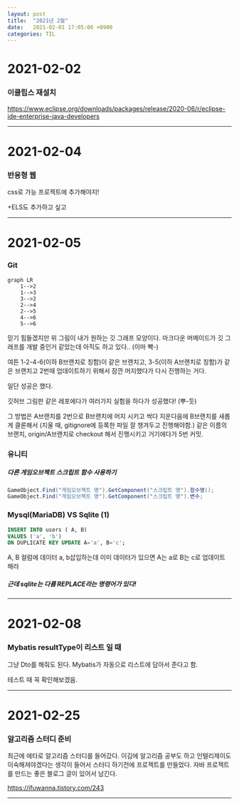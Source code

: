 ```yaml
---
layout: post
title:  "2021년 2월"
date:   2021-02-01 17:05:06 +0900
categories: TIL
---
```

# 2021-02-02

### 이클립스 재설치

https://www.eclipse.org/downloads/packages/release/2020-06/r/eclipse-ide-enterprise-java-developers

---
# 2021-02-04

### 반응형 웹

css로 가능
프로젝트에 추가해야지!

+ELS도 추가하고 싶고

---
# 2021-02-05

### Git

```mermaid
graph LR
    1-->2
    1-->3
    3-->2
    2-->4
    2-->5
    4-->6
    5-->6
```
믿기 힘들겠지만 위 그림이 내가 원하는 깃 그래프 모양이다.
마크다운 머메이드가 깃 그래프를 개발 중인거 같았는데 아직도 하고 있다.. (이마 빡-)

여튼 1-2-4-6(이하 B브랜치로 칭함)이 같은 브랜치고, 3-5(이하 A브랜치로 칭함)가 같은 브랜치고 2번때 업데이트하기 위해서 잠깐 머지했다가 다시 진행하는 거다.

일단 성공은 했다.

깃허브 그림판 같은 레포에다가 여러가지 실험을 하다가 성공했다! (뿌-듯)

그 방법은 
A브랜치를 2번으로 B브랜치에 머지 시키고 
싹다 지운다음에 B브랜치를 새롭게 클론해서 (지울 때, gitignore에 등록한 파일 잘 챙겨두고 진행해야함.)
같은 이름의 브랜치, origin/A브랜치로 checkout 해서 진행시키고
거기에다가 5번 커밋.

### 유니티

##### 다른 게임오브젝트 스크립트 함수 사용하기
``` c#
GameObject.Find("게임오브젝트 명").GetComponent("스크립트 명").함수명();
GameObject.Find("게임오브젝트 명").GetComponent("스크립트 명").변수;
```


 ### Mysql(MariaDB) VS Sqlite (1)
 ```sql
 INSERT INTO users ( A, B)
 VALUES ('a', 'b') 
 ON DUPLICATE KEY UPDATE A='a', B='c';
 ```
 A, B 컬럼에 데이터 a, b삽입하는데
 이미 데이터가 있으면 A는 a로 B는 c로 업데이트 해라

##### 근데 sqlite는 다름 REPLACE라는 명령어가 있다!

---

# 2021-02-08

### Mybatis resultType이 리스트 일 때

그냥 Dto를 해줘도 된다.
Mybatis가 자동으로 리스트에 담아서 준다고 함.

테스트 때 꼭 확인해보겠음.

---

# 2021-02-25

### 알고리즘 스터디 준비
최근에 에타로 알고리즘 스터디를 들어갔다.
이김에 알고리즘 공부도 하고 인텔리제이도 이숙해져야겠다는 생각이 들어서
스터디 하기전에 프로젝트를 만들었다.
자바 프로젝트를 만드는 좋은 블로그 글이 있어서 남긴다.

https://ifuwanna.tistory.com/243

---

